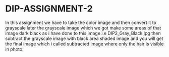 # DIP-ASSIGNMENT-2

In this assignment we have to take the color image and then convert it to grayscale later the grayscale image which we got make some areas of that image dark black as i have done to this image i.e DIP2_Gray_Black.jpg then subtract the grayscale image with black area shaded image and you will get the final image which i called subtracted image where only the hair is visible in photo.
